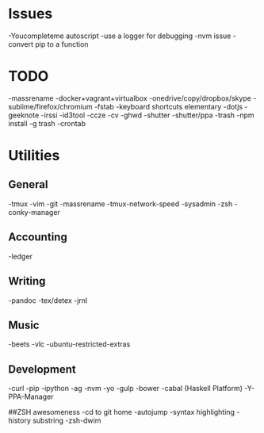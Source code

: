 # Issues
-Youcompleteme autoscript
-use a logger for debugging
-nvm issue
-convert pip to a function

# TODO
-massrename
-docker+vagrant+virtualbox
-onedrive/copy/dropbox/skype
-sublime/firefox/chromium
-fstab
-keyboard shortcuts elementary
-dotjs
-geeknote
-irssi
-id3tool
-ccze
-cv
-ghwd
-shutter
    -shutter/ppa
-trash
    -npm install -g trash
-crontab

# Utilities
## General
-tmux
-vim
-git
    -massrename
    -tmux-network-speed
    -sysadmin
-zsh
-conky-manager

## Accounting
-ledger

## Writing
-pandoc
-tex/detex
-jrnl

## Music
-beets
-vlc
-ubuntu-restricted-extras

## Development
-curl
-pip
    -ipython
-ag
-nvm
    -yo
    -gulp
    -bower
-cabal (Haskell Platform)
-Y-PPA-Manager

##ZSH awesomeness
-cd to git home
-autojump
-syntax highlighting
-history substring
-zsh-dwim

